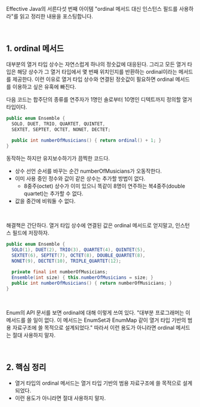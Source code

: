Effective Java의 서른다섯 번째 아이템 "ordinal 메서드 대신 인스턴스 필드를 사용하라"를 읽고 정리한 내용을 포스팅합니다.

<br>

## 1. ordinal 메서드

대부분의 열거 타입 상수는 자연스럽게 하나의 정숫값에 대응된다. 그리고 모든 열거 타입은 해당 상수가 그 열거 타입에서 몇 번째 위치인지를 반환하는 ordinal이라는 메서드를 제공한다. 이런 이유로 열거 타입 상수와 연결된 정숫값이 필요하면 ordinal 메서드를 이용하고 싶은 유혹에 빠진다.

다음 코드는 합주단의 종류를 연주자가 1명인 솔로부터 10명인 디텍트까지 정의할 열거 타입이다.

```java
public enum Ensemble {
  SOLO, DUET, TRIO, QUARTET, QUINTET,
  SEXTET, SEPTET, OCTET, NONET, DECTET;
  
  public int numberOfMusicians() { return ordinal() + 1; }
}
```

동작하는 하지만 유지보수하기가 끔찍한 코드다.

* 상수 선언 순서를 바꾸는 순간 numberOfMusicians가 오동작한다.
* 이미 사용 중인 정수와 값이 같은 상수는 추가할 방법이 없다.
  * 8중주(octet) 상수가 이미 있으니 똑같이 8명이 연주하는 복4중주(double quartet)는 추가할 수 없다.
* 값을 중간에 비워둘 수 없다.

<br>

해결책은 간단하다. 열거 타입 상수에 연결된 값은 ordinal 메서드로 얻지말고, 인스턴스 필드에 저장하자.

```java
public enum Ensemble {
  SOLO(1), DUET(2), TRIO(3), QUARTET(4), QUINTET(5),
  SEXTET(6), SEPTET(7), OCTET(8), DOUBLE_QUARTET(8),
  NONET(9), DECTET(10), TRIPLE_QUARTET(12);
  
  private final int numberOfMusicians;
  Ensemble(int size) { this.numberOfMusicians = size; }
  public int numberOfMusicians() { return numberOfMusicians; }
}
```

<br>

Enum의 API 문서를 보면 ordinal에 대해 이렇게 쓰여 있다. "대부분 프로그래머는 이 메서드를 쓸 일이 없다. 이 메서드는 EnumSet과 EnumMap 같이 열거 타입 기반의 범용 자료구조에 쓸 목적으로 설계되었다." 따라서 이런 용도가 아니라면 ordinal 메서드는 절대 사용하지 말자.

<br>

## 2. 핵심 정리

* 열거 타입의 ordinal 메서드는 열거 타입 기반의 범용 자료구조에 쓸 목적으로 설계되었다.
* 이런 용도가 아니라면 절대 사용하지 말자.
